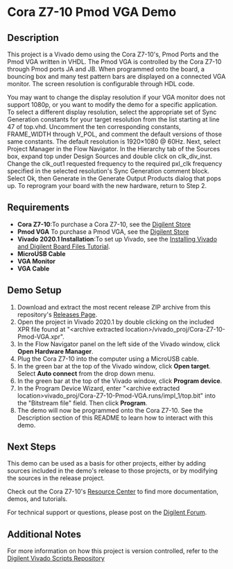 ﻿Cora Z7-10 Pmod VGA Demo
==============

Description
--------------
This project is a Vivado demo using the Cora Z7-10's, Pmod Ports and the Pmod VGA written in VHDL. The Pmod VGA is controlled by the Cora Z7-10 through Pmod ports JA and JB. When programmed onto the board, a bouncing box and many test pattern bars are displayed on a connected VGA monitor. The screen resolution is configurable through HDL code.

You may want to change the display resolution if your VGA monitor does not support 1080p, or you want to modify the demo for a specific application. 
To select a different display resolution, select the appropriate set of Sync Generation constants for your target resolution from the list starting at line 47 of top.vhd. Uncomment the ten corresponding constants, FRAME_WIDTH through V_POL, and comment the default versions of those same constants. The default resolution is 1920×1080 @ 60Hz.
Next, select Project Manager in the Flow Navigator. In the Hierarchy tab of the Sources box, expand top under Design Sources and double click on clk_div_inst. Change the clk_out1 requested frequency to the required pxl_clk frequency specified in the selected resolution's Sync Generation comment block. Select Ok, then Generate in the Generate Output Products dialog that pops up. To reprogram your board with the new hardware, return to Step 2.


Requirements
--------------
* **Cora Z7-10**:To purchase a Cora Z7-10, see the [Digilent Store](https://store.digilentinc.com/arty-a7-artix-7-fpga-development-board-for-makers-and-hobbyists/)
* **Pmod VGA** To purchase a Pmod VGA, see the [Digilent Store](https://store.digilentinc.com/pmod-vga-video-graphics-array/)
* **Vivado 2020.1 Installation**:To set up Vivado, see the [Installing Vivado and Digilent Board Files Tutorial](https://reference.digilentinc.com/vivado/installing-vivado/start).
* **MicroUSB Cable**
* **VGA Monitor**
* **VGA Cable**
 
Demo Setup
--------------
1. Download and extract the most recent release ZIP archive from this repository's [Releases Page](https://github.com/Digilent/Cora-Z7-10-Pmod-VGA/releases).
2. Open the project in Vivado 2020.1 by double clicking on the included XPR file found at "\<archive extracted location\>/vivado_proj/Cora-Z7-10-Pmod-VGA.xpr".
3. In the Flow Navigator panel on the left side of the Vivado window, click **Open Hardware Manager**.
4. Plug the Cora Z7-10 into the computer using a MicroUSB cable.
5. In the green bar at the top of the Vivado window, click **Open target**. Select **Auto connect** from the drop down menu.
6. In the green bar at the top of the Vivado window, click **Program device**.
7. In the Program Device Wizard, enter "\<archive extracted location\>vivado_proj/Cora-Z7-10-Pmod-VGA.runs/impl_1/top.bit" into the "Bitstream file" field. Then click **Program**.
8. The demo will now be programmed onto the Cora Z7-10. See the Description section of this README to learn how to interact with this demo.

Next Steps
--------------
This demo can be used as a basis for other projects, either by adding sources included in the demo's release to those projects, or by modifying the sources in the release project.

Check out the Cora Z7-10's [Resource Center](https://reference.digilentinc.com/reference/programmable-logic/cora-z7/start) to find more documentation, demos, and tutorials.

For technical support or questions, please post on the [Digilent Forum](https://forum.digilentinc.com).

Additional Notes
--------------
For more information on how this project is version controlled, refer to the [Digilent Vivado Scripts Repository](https://github.com/digilent/digilent-vivado-scripts)
